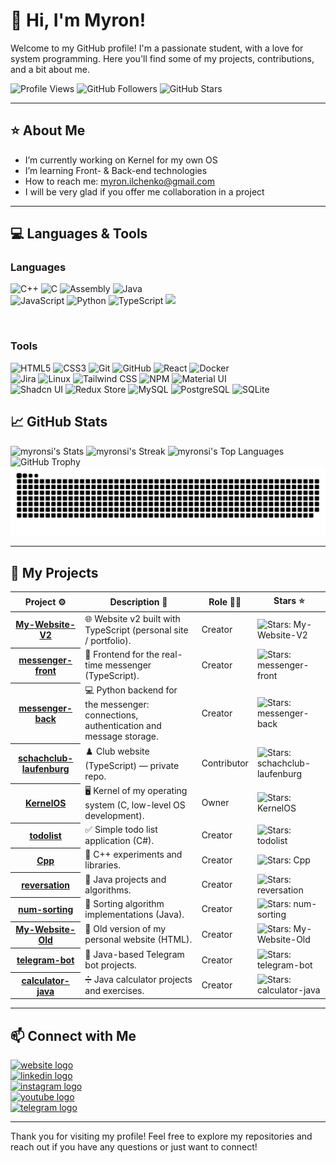<style>
@import url('https://fonts.googleapis.com/css2?family=Montserrat:ital,wght@0,100..900;1,100..900&display=swap');
</style>

# 👋 Hi, I'm Myron! 

Welcome to my GitHub profile! I'm a passionate student, with a love for system programming. Here you'll find some of my projects, contributions, and a bit about me.

![Profile Views](https://komarev.com/ghpvc/?username=myronsi&color=blue&style=for-the-badge)
![GitHub Followers](https://img.shields.io/github/followers/myronsi?label=Followers&style=for-the-badge&color=%23039e7a)
![GitHub Stars](https://img.shields.io/github/stars/myronsi?label=Stars&style=for-the-badge&color=%f6ff00) 

---

## ⭐ About Me

-  I’m currently working on Kernel for my own OS
-  I’m learning Front- & Back-end technologies
-  How to reach me: myron.ilchenko@gmail.com
-  I will be very glad if you offer me collaboration in a project

---

## 💻 Languages & Tools

### Languages
<p>
  <img src="https://img.shields.io/badge/-C++-00599C?style=flat&logo=c%2B%2B&logoColor=white" alt="C++" height="30">
  <img src="https://img.shields.io/badge/-C-A8B9CC?style=flat&logo=c&logoColor=black" alt="C" height="30">
  <img src="https://img.shields.io/badge/-Assembly-6E4C13?style=flat&logo=assemblyscript&logoColor=white" alt="Assembly" height="30">
  <img src="https://img.shields.io/badge/-Java-ED8B00?style=flat&logo=openjdk&logoColor=white" alt="Java" height="30"><br>
  <img src="https://img.shields.io/badge/-JavaScript-F7DF1E?style=flat&logo=javascript&logoColor=black" alt="JavaScript" height="30">
  <img src="https://img.shields.io/badge/-Python-3776AB?style=flat&logo=python&logoColor=white" alt="Python" height="30">
  <img src="https://img.shields.io/badge/-TypeScript-3178C6?style=flat&logo=typescript&logoColor=white" alt="TypeScript" height="30">
  <img src="https://img.shields.io/badge/-SQL-336791?style=flat&logo=postgresql&logoColor=white" height="30">
</p>
<br>

### Tools
<p>
  <img src="https://img.shields.io/badge/-HTML5-E34F26?style=flat&logo=html5&logoColor=white" alt="HTML5" height="30">
  <img src="https://img.shields.io/badge/-CSS3-1572B6?style=flat&logo=css3&logoColor=white" alt="CSS3" height="30">
  <img src="https://img.shields.io/badge/-Git-F05032?style=flat&logo=git&logoColor=white" alt="Git" height="30">
  <img src="https://img.shields.io/badge/-GitHub-181717?style=flat&logo=github&logoColor=white" alt="GitHub" height="30">
  <img src="https://img.shields.io/badge/-React-61DAFB?style=flat&logo=react&logoColor=black" alt="React" height="30">
  <img src="https://img.shields.io/badge/-Docker-2496ED?style=flat&logo=docker&logoColor=white" alt="Docker" height="30"><br>
  <img src="https://img.shields.io/badge/-Jira-0052CC?style=flat&logo=jira&logoColor=white" alt="Jira" height="30">
  <img src="https://img.shields.io/badge/-Linux-000000?style=flat&logo=linux&logoColor=white" alt="Linux" height="30">
  <img src="https://img.shields.io/badge/-Tailwind%20CSS-06B6D4?style=flat&logo=tailwindcss&logoColor=white" alt="Tailwind CSS" height="30">
  <img src="https://img.shields.io/badge/-NPM-CB3837?style=flat&logo=npm&logoColor=white" alt="NPM" height="30">
  <img src="https://img.shields.io/badge/-Material%20UI-007FFF?style=flat&logo=mui&logoColor=white" alt="Material UI" height="30"><br>
  <img src="https://img.shields.io/badge/-Shadcn%20UI-111827?style=flat&logo=shadcnui&logoColor=white" alt="Shadcn UI" height="30">
  <img src="https://img.shields.io/badge/-Redux%20Store-764ABC?style=flat&logo=redux&logoColor=white" alt="Redux Store" height="30">
  <img src="https://img.shields.io/badge/-MySQL-4479A1?style=flat&logo=mysql&logoColor=white" alt="MySQL" height="30">
  <img src="https://img.shields.io/badge/-PostgreSQL-336791?style=flat&logo=postgresql&logoColor=white" alt="PostgreSQL" height="30">
  <img src="https://img.shields.io/badge/-SQLite-003B57?style=flat&logo=sqlite&logoColor=white" alt="SQLite" height="30">
</p>

## 📈 GitHub Stats

<picture>
  <source media="(prefers-color-scheme: dark)" srcset="https://github-readme-stats.vercel.app/api?username=myronsi&theme=vue-dark&show_icons=true&hide_border=false&count_private=true">
  <source media="(prefers-color-scheme: light)" srcset="https://github-readme-stats.vercel.app/api?username=myronsi&theme=default&show_icons=true&hide_border=false&count_private=true">
  <img alt="myronsi's Stats" src="https://github-readme-stats.vercel.app/api?username=myronsi&theme=vue-dark&show_icons=true&hide_border=false&count_private=true">
</picture>

<picture>
  <source media="(prefers-color-scheme: dark)" srcset="https://github-readme-streak-stats.herokuapp.com/?user=myronsi&theme=vue-dark&hide_border=false">
  <source media="(prefers-color-scheme: light)" srcset="https://github-readme-streak-stats.herokuapp.com/?user=myronsi&theme=default&hide_border=false">
  <img alt="myronsi's Streak" src="https://github-readme-streak-stats.herokuapp.com/?user=myronsi&theme=vue-dark&hide_border=false">
</picture>

<picture>
  <source media="(prefers-color-scheme: dark)" srcset="https://github-readme-stats.vercel.app/api/top-langs/?username=myronsi&theme=vue-dark&show_icons=true&hide_border=false&layout=compact">
  <source media="(prefers-color-scheme: light)" srcset="https://github-readme-stats.vercel.app/api/top-langs/?username=myronsi&theme=default&show_icons=true&hide_border=false&layout=compact">
  <img alt="myronsi's Top Languages" src="https://github-readme-stats.vercel.app/api/top-langs/?username=myronsi&theme=vue-dark&show_icons=true&hide_border=false&layout=compact">
</picture>

<picture>
  <source media="(prefers-color-scheme: dark)" srcset="https://github-profile-trophy.vercel.app/?username=myronsi&theme=radical&no-frame=true&rank=-C,-?">
  <source media="(prefers-color-scheme: light)" srcset="https://github-profile-trophy.vercel.app/?username=myronsi&theme=flat&no-frame=true&rank=-C,-?">
  <img alt="GitHub Trophy" src="https://github-profile-trophy.vercel.app/?username=myronsi&theme=radical&no-frame=true&rank=-C,-?">
</picture>

<picture>
  <source media="(prefers-color-scheme: dark)" srcset="https://github.com/myronsi/myronsi/blob/output/github-snake-dark.svg">
  <source media="(prefers-color-scheme: light)" srcset="https://github.com/myronsi/myronsi/blob/output/github-snake.svg">
  <img alt="snake gif" src="https://github.com/myronsi/myronsi/blob/output/github-snake-dark.svg">
</picture>


---

## 📂 My Projects

<table width="100%">
	<thead>
		<th span="col">Project ⚙️</th>
		<th span="col">Description 📝</th>
		<th span="col">Role 👷‍♂️</th>
		<th span="col">Stars ⭐</th>
	</thead>
	<tbody>
    <tr>
      <th span="row"><a href="https://github.com/myronsi/My-Website-V2">My-Website-V2</a></th>
      <td>🌐 Website v2 built with TypeScript (personal site / portfolio).</td>
      <td>Creator</td>
      <td><img alt="Stars: My-Website-V2" src="https://img.shields.io/github/stars/myronsi/My-Website-V2" /></td>
    </tr>
    <tr>
      <th span="row"><a href="https://github.com/myronsi/messenger-front">messenger-front</a></th>
      <td>🧩 Frontend for the real-time messenger (TypeScript).</td>
      <td>Creator</td>
      <td><img alt="Stars: messenger-front" src="https://img.shields.io/github/stars/myronsi/messenger-front" /></td>
    </tr>
    <tr>
      <th span="row"><a href="https://github.com/myronsi/messenger-back">messenger-back</a></th>
      <td>💻 Python backend for the messenger: connections, authentication and message storage.</td>
      <td>Creator</td>
      <td><img alt="Stars: messenger-back" src="https://img.shields.io/github/stars/myronsi/messenger-back" /></td>
    </tr>
    <tr>
      <th span="row"><a href="https://github.com/myronsi/schachclub-laufenburg">schachclub-laufenburg</a></th>
      <td>♟️ Club website (TypeScript) — private repo.</td>
      <td>Contributor</td>
      <td><img alt="Stars: schachclub-laufenburg" src="https://img.shields.io/github/stars/myronsi/schachclub-laufenburg" /></td>
    </tr>
    <tr>
      <th span="row"><a href="https://github.com/myronsi/KernelOS">KernelOS</a></th>
      <td>🖥️ Kernel of my operating system (C, low-level OS development).</td>
      <td>Owner</td>
      <td><img alt="Stars: KernelOS" src="https://img.shields.io/github/stars/myronsi/KernelOS" /></td>
    </tr>
    <tr>
      <th span="row"><a href="https://github.com/myronsi/todolist">todolist</a></th>
      <td>✅ Simple todo list application (C#).</td>
      <td>Creator</td>
      <td><img alt="Stars: todolist" src="https://img.shields.io/github/stars/myronsi/todolist" /></td>
    </tr>
    <tr>
      <th span="row"><a href="https://github.com/myronsi/Cpp">Cpp</a></th>
      <td>💠 C++ experiments and libraries.</td>
      <td>Creator</td>
      <td><img alt="Stars: Cpp" src="https://img.shields.io/github/stars/myronsi/Cpp" /></td>
    </tr>
    <tr>
      <th span="row"><a href="https://github.com/myronsi/reversation">reversation</a></th>
      <td>🔁 Java projects and algorithms.</td>
      <td>Creator</td>
      <td><img alt="Stars: reversation" src="https://img.shields.io/github/stars/myronsi/reversation" /></td>
    </tr>
    <tr>
      <th span="row"><a href="https://github.com/myronsi/num-sorting">num-sorting</a></th>
      <td>🔢 Sorting algorithm implementations (Java).</td>
      <td>Creator</td>
      <td><img alt="Stars: num-sorting" src="https://img.shields.io/github/stars/myronsi/num-sorting" /></td>
    </tr>
    <tr>
      <th span="row"><a href="https://github.com/myronsi/My-Website-Old">My-Website-Old</a></th>
      <td>📜 Old version of my personal website (HTML).</td>
      <td>Creator</td>
      <td><img alt="Stars: My-Website-Old" src="https://img.shields.io/github/stars/myronsi/My-Website-Old" /></td>
    </tr>
    <tr>
      <th span="row"><a href="https://github.com/myronsi/telegram-bot">telegram-bot</a></th>
      <td>🤖 Java-based Telegram bot projects.</td>
      <td>Creator</td>
      <td><img alt="Stars: telegram-bot" src="https://img.shields.io/github/stars/myronsi/telegram-bot" /></td>
    </tr>
    <tr>
      <th span="row"><a href="https://github.com/myronsi/calculator-java">calculator-java</a></th>
      <td>➗ Java calculator projects and exercises.</td>
      <td>Creator</td>
      <td><img alt="Stars: calculator-java" src="https://img.shields.io/github/stars/myronsi/calculator-java" /></td>
    </tr>
	</tbody>
</table>

---

## 📫 Connect with Me

<div align="left">
  <a href="https://viserix.com" target="_blank">
    <img src="https://img.shields.io/static/v1?message=Website&logo=google-chrome&label=&color=4285F4&logoColor=white&style=for-the-badge" height="35" alt="website logo" />
  </a>
  <br>
  <a href="https://www.linkedin.com/in/myron-ilchenko" target="_blank">
    <img src="https://viserix.com/linkedin.html" height="35" alt="linkedin logo" />
  </a>
  <br>
  <a href="https://www.instagram.com/myronsi_/" target="_blank">
    <img src="https://img.shields.io/static/v1?message=Instagram&logo=instagram&label=&color=E4405F&logoColor=white&style=for-the-badge" height="35" alt="instagram logo" />
  </a>
  <br>
  <a href="https://www.youtube.com/@myronsi" target="_blank">
    <img src="https://img.shields.io/static/v1?message=YouTube&logo=youtube&label=&color=FF0000&logoColor=white&style=for-the-badge" height="35" alt="youtube logo" />
  </a>
  <br>
  <a href="https://t.me/myronsi" target="_blank">
    <img src="https://img.shields.io/static/v1?message=Telegram&logo=telegram&label=&color=26A5E4&logoColor=white&style=for-the-badge" height="35" alt="telegram logo" />
  </a>
</div>



---

Thank you for visiting my profile! Feel free to explore my repositories and reach out if you have any questions or just want to connect!
